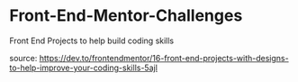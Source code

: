 # Front-End-Mentor-Challenges

Front End Projects to help build coding skills

source: https://dev.to/frontendmentor/16-front-end-projects-with-designs-to-help-improve-your-coding-skills-5ajl
